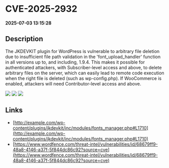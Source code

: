 # CVE-2025-2932

**2025-07-03 13:15:28**

## Description
The JKDEVKIT plugin for WordPress is vulnerable to arbitrary file deletion due to insufficient file path validation in the 'font_upload_handler' function in all versions up to, and including, 1.9.4. This makes it possible for authenticated attackers, with Subscriber-level access and above, to delete arbitrary files on the server, which can easily lead to remote code execution when the right file is deleted (such as wp-config.php). If WooCommerce is enabled, attackers will need Contributor-level access and above.

![](https://img.shields.io/static/v1?label=Score&message=8.8&color=red)
![](https://img.shields.io/static/v1?label=Severity&message=HIGH&color=red)
![](https://img.shields.io/static/v1?label=CWE&message=Traversal&color=green)

## Links
- [http://example.com/wp-content/plugins/jkdevkit/inc/modules/fonts_manager.php#L1710](http://example.com/wp-content/plugins/jkdevkit/inc/modules/fonts_manager.php#L1710)
- [https://www.wordfence.com/threat-intel/vulnerabilities/id/68679ff9-48a8-4146-a37f-5f844dc86c92?source=cve](https://www.wordfence.com/threat-intel/vulnerabilities/id/68679ff9-48a8-4146-a37f-5f844dc86c92?source=cve)
